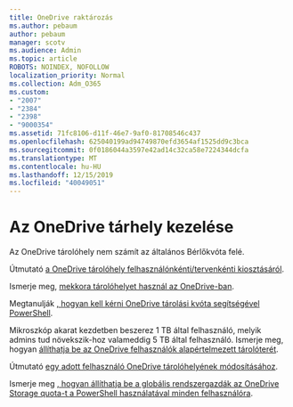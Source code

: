 ```yaml
---
title: OneDrive raktározás
ms.author: pebaum
author: pebaum
manager: scotv
ms.audience: Admin
ms.topic: article
ROBOTS: NOINDEX, NOFOLLOW
localization_priority: Normal
ms.collection: Adm_O365
ms.custom:
- "2007"
- "2384"
- "2398"
- "9000354"
ms.assetid: 71fc8106-d11f-46e7-9af0-81708546c437
ms.openlocfilehash: 625040199ad94749870efd3654af1525dd9c3bca
ms.sourcegitcommit: 0f0186044a3597e42ad14c32ca58e7224344dcfa
ms.translationtype: MT
ms.contentlocale: hu-HU
ms.lasthandoff: 12/15/2019
ms.locfileid: "40049051"
---
```

# <a name="manage-your-onedrive-storage"></a>Az OneDrive tárhely kezelése

Az OneDrive tárolóhely nem számít az általános Bérlőkvóta felé. 

Útmutató [a OneDrive tárolóhely felhasználónkénti/tervenkénti kiosztásáról](https://docs.microsoft.com/office365/servicedescriptions/onedrive-for-business-service-description?redirectedfrom=MSDN#storage-space-per-user).

Ismerje meg, [mekkora tárolóhelyet használ az OneDrive-ban](https://support.office.com/article/manage-your-onedrive-for-business-storage-31519161-059c-4764-b6f8-f5cd29f7fe68).

Megtanulják [, hogyan kell kérni OneDrive tárolási kvóta segítségével PowerShell](https://gallery.technet.microsoft.com/scriptcenter/OneDrive-for-Business-0cb45614).

Mikroszkóp akarat kezdetben beszerez 1 TB által felhasználó, melyik admins tud növekszik-hoz valameddig 5 TB által felhasználó. Ismerje meg, hogyan [állíthatja be az OneDrive felhasználók alapértelmezett tárolóterét](https://docs.microsoft.com/onedrive/set-default-storage-space).

Útmutató [egy adott felhasználó OneDrive tárolóhelyének módosításához](https://docs.microsoft.com/onedrive/change-user-storage).

Ismerje meg [, hogyan állíthatja be a globális rendszergazdák az OneDrive Storage quota-t a PowerShell használatával minden felhasználóra](https://gallery.technet.microsoft.com/office/How-to-set-OneDrive-for-8b61365b).
  